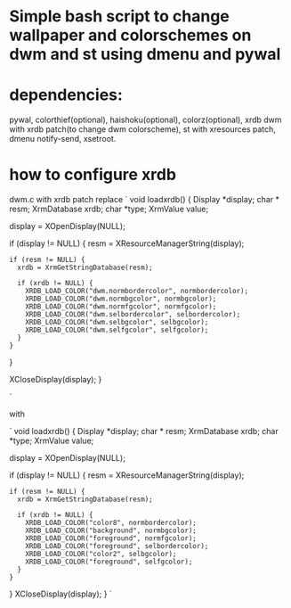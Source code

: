 # Simple bash script to change wallpaper and colorschemes on dwm and st using dmenu and pywal

# dependencies: 
pywal, colorthief(optional), haishoku(optional), colorz(optional), xrdb
dwm with xrdb patch(to change dwm colorscheme), st with xresources patch, dmenu
notify-send, xsetroot.

# how to configure xrdb
dwm.c with xrdb patch
replace 
`
void
loadxrdb()
{
  Display *display;
  char * resm;
  XrmDatabase xrdb;
  char *type;
  XrmValue value;

  display = XOpenDisplay(NULL);

  if (display != NULL) {
    resm = XResourceManagerString(display);

    if (resm != NULL) {
      xrdb = XrmGetStringDatabase(resm);

      if (xrdb != NULL) {
        XRDB_LOAD_COLOR("dwm.normbordercolor", normbordercolor);
        XRDB_LOAD_COLOR("dwm.normbgcolor", normbgcolor);
        XRDB_LOAD_COLOR("dwm.normfgcolor", normfgcolor);
        XRDB_LOAD_COLOR("dwm.selbordercolor", selbordercolor);
        XRDB_LOAD_COLOR("dwm.selbgcolor", selbgcolor);
        XRDB_LOAD_COLOR("dwm.selfgcolor", selfgcolor);
      }
    }
  }

  XCloseDisplay(display);
}

` 

with

`
void
loadxrdb()
{
  Display *display;
  char * resm;
  XrmDatabase xrdb;
  char *type;
  XrmValue value;

  display = XOpenDisplay(NULL);

  if (display != NULL) {
    resm = XResourceManagerString(display);

    if (resm != NULL) {
      xrdb = XrmGetStringDatabase(resm);

      if (xrdb != NULL) {
        XRDB_LOAD_COLOR("color8", normbordercolor);
        XRDB_LOAD_COLOR("background", normbgcolor);
        XRDB_LOAD_COLOR("foreground", normfgcolor);
        XRDB_LOAD_COLOR("foreground", selbordercolor);
        XRDB_LOAD_COLOR("color2", selbgcolor);
        XRDB_LOAD_COLOR("foreground", selfgcolor);
      }
    }
  }
  XCloseDisplay(display);
}
`
